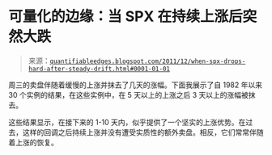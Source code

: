 <!--yml

分类：未分类

date: 2024-05-18 08:53:14

-->

# 可量化的边缘：当 SPX 在持续上涨后突然大跌

> 来源：[`quantifiableedges.blogspot.com/2011/12/when-spx-drops-hard-after-steady-drift.html#0001-01-01`](http://quantifiableedges.blogspot.com/2011/12/when-spx-drops-hard-after-steady-drift.html#0001-01-01)

周三的卖盘伴随着缓慢的上涨并抹去了几天的涨幅。下面我展示了自 1982 年以来 30 个实例的结果，在这些实例中，在 5 天以上的上涨之后 3 天以上的涨幅被抹去。

这些结果显示，在接下来的 1-10 天内，似乎提供了一个坚实的上涨优势。在过去，这样的回调之后持续上涨并没有遭受实质性的额外卖盘。相反，它们常常伴随着上涨的恢复。
